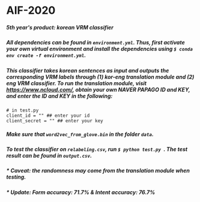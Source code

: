 # AIF-2020

##### 5th year's product: korean VRM classifier 

##### All dependencies can be found in ```environment.yml```. Thus, first activate your own virtual environment and install the dependencies using ```$ conda env create -f environment.yml```.
##### This classifier takes korean sentences as input and outputs the corresponding VRM labels through (1) kor-eng translation module and (2) eng VRM classifier. To run the translation module, visit https://www.ncloud.com/, obtain your own NAVER PAPAGO ID and KEY, and enter the ID and KEY in the following:

```
# in test.py 
client_id = "" ## enter your id 
client_secret = "" ## enter your key
```
##### Make sure that ```word2vec_from_glove.bin``` in the folder ```data```.
##### To test the classifier on ```relabeling.csv```, run ```$ python test.py ```. The test result can be found in ```output.csv```.

##### * Caveat: the randomness may come from the translation module when testing. 
##### * Update: Form accuracy: 71.7% & Intent accuracy: 76.7%
